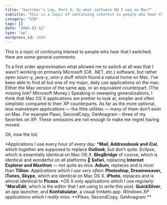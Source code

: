 ```yaml
---
title: "Switcher’s Log, Part 4: So what software DO I use on Mac?"
subtitle: "This is a topic of continuing interest to people who hear that I switched. Here are some general com..."
category: "538"
tags: []
date: "2005-02-12"
type: "wp"
wordpress_id: 1850
---
```

This is a topic of continuing interest to people who hear that I switched. Here are some general comments:

To a first order approximation what allowed me to switch at all was that I wasn’t working on primarily Microsoft (C#, .NET, etc.) software, but rather open sourc-y, java-y, unix-y stuff which found a natural home on Mac.
I’ve been able to find all but one of my major, daily use applications on the mac. Either the Mac version of the same app, or an equivalent counterpart. (The missing link? Microsoft Money.)
Speaking in sweeping generalizations, I think that Mac OS X applications are prettier to look at, simpler and often simplistic compared to their XP counterparts.
As far as the more optional, less mainstream applications — the little utilities — many of them don’t exist on Mac. For example Plaxo, SecondCopy, GetAnagram – three of my favorites on XP. These omissions are not enough to make me regret having moved.

Ok, now the list:

*Applications I use every hour of every day: ***Mail, Addressbook and iCal**, which together are supposed to replace **Outlook**, but don’t quite. Eclipse, which is essentially identical on Mac OS X. **BlogBridge** of course, which is identical and wonderful on all platforms 🙂 **Safari**, replacing **Internet Explorer and Maxthon** — not quite as nice. **Adium**, replaces and is nicer than **Tillion**.
*Applications which I use very often:* **Photoshop, Dreamweaver, iTunes, Skype**, which are identical on Mac OS X. **iPhoto**, replaces and is almost identical to **Picasa**.
*OS X only applications which I use regularly: ***MarsEdit**, which is the editor that I am using to write this post. **QuickSilver**, an app launcher, and **Konfabulator**, a visual trinkets app.
*Windows XP applications which I really miss:* **Plaxo, SecondCopy, GetAnagram **